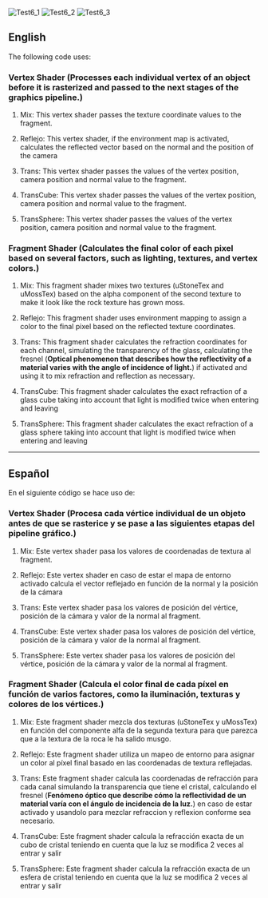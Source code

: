 ![Test6_1](https://github.com/OsmareDev/PTG_OpenGL/assets/50903643/76ce074d-a72b-4500-8aec-5b5ca83e1544)
![Test6_2](https://github.com/OsmareDev/PTG_OpenGL/assets/50903643/d5e5f25b-2910-4610-9988-2a274f6763f2)
![Test6_3](https://github.com/OsmareDev/PTG_OpenGL/assets/50903643/6f0977c9-7120-4fa1-9afc-f8d9cc2a8cf2)

## English

The following code uses:

### Vertex Shader (**Processes each individual vertex of an object before it is rasterized and passed to the next stages of the graphics pipeline.**)

1. Mix: This vertex shader passes the texture coordinate values to the fragment.

2. Reflejo: This vertex shader, if the environment map is activated, calculates the reflected vector based on the normal and the position of the camera

3. Trans: This vertex shader passes the values of the vertex position, camera position and normal value to the fragment.

4. TransCube: This vertex shader passes the values of the vertex position, camera position and normal value to the fragment.

5. TransSphere: This vertex shader passes the values of the vertex position, camera position and normal value to the fragment.

### Fragment Shader (**Calculates the final color of each pixel based on several factors, such as lighting, textures, and vertex colors.**)

1. Mix: This fragment shader mixes two textures (uStoneTex and uMossTex) based on the alpha component of the second texture to make it look like the rock texture has grown moss.

2. Reflejo: This fragment shader uses environment mapping to assign a color to the final pixel based on the reflected texture coordinates.

3. Trans: This fragment shader calculates the refraction coordinates for each channel, simulating the transparency of the glass, calculating the fresnel (**Optical phenomenon that describes how the reflectivity of a material varies with the angle of incidence of light.**) if activated and using it to mix refraction and reflection as necessary.

4. TransCube: This fragment shader calculates the exact refraction of a glass cube taking into account that light is modified twice when entering and leaving

5. TransSphere: This fragment shader calculates the exact refraction of a glass sphere taking into account that light is modified twice when entering and leaving

---

## Español

En el siguiente código se hace uso de:

### Vertex Shader (**Procesa cada vértice individual de un objeto antes de que se rasterice y se pase a las siguientes etapas del pipeline gráfico.**)

1. Mix: Este vertex shader pasa los valores de coordenadas de textura al fragment.

2. Reflejo: Este vertex shader en caso de estar el mapa de entorno activado calcula el vector reflejado en función de la normal y la posición de la cámara

3. Trans: Este vertex shader pasa los valores de posición del vértice, posición de la cámara y valor de la normal al fragment.

4. TransCube: Este vertex shader pasa los valores de posición del vértice, posición de la cámara y valor de la normal al fragment.

5. TransSphere: Este vertex shader pasa los valores de posición del vértice, posición de la cámara y valor de la normal al fragment.

### Fragment Shader (**Calcula el color final de cada píxel en función de varios factores, como la iluminación, texturas y colores de los vértices.**)

1. Mix: Este fragment shader mezcla dos texturas (uStoneTex y uMossTex) en función del componente alfa de la segunda textura para que parezca que a la textura de la roca le ha salido musgo.

2. Reflejo: Este fragment shader utiliza un mapeo de entorno para asignar un color al píxel final basado en las coordenadas de textura reflejadas.

3. Trans: Este fragment shader calcula las coordenadas de refracción para cada canal simulando la transparencia que tiene el cristal, calculando el fresnel (**Fenómeno óptico que describe cómo la reflectividad de un material varía con el ángulo de incidencia de la luz.**) en caso de estar activado y usandolo para mezclar refraccion y reflexion conforme sea necesario.

4. TransCube: Este fragment shader calcula la refracción exacta de un cubo de cristal teniendo en cuenta que la luz se modifica 2 veces al entrar y salir

5. TransSphere: Este fragment shader calcula la refracción exacta de un esfera de cristal teniendo en cuenta que la luz se modifica 2 veces al entrar y salir
